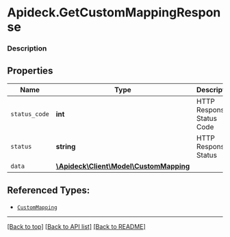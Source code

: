 # Apideck.GetCustomMappingResponse

### Description

## Properties
Name | Type | Description | Notes
------------ | ------------- | ------------- | -------------
`status_code` | **int** | HTTP Response Status Code | 
`status` | **string** | HTTP Response Status | 
`data` | [**\Apideck\Client\Model\CustomMapping**](CustomMapping.md) |  | 





## Referenced Types:


* [`CustomMapping`](CustomMapping.md)

---

[[Back to top]](#) [[Back to API list]](../../../../README.md#documentation-for-api-endpoints) [[Back to README]](../../../../README.md)


